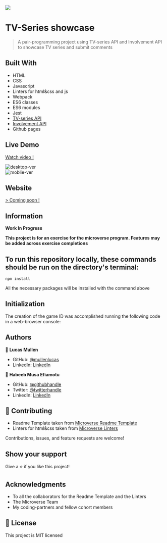 ![](https://img.shields.io/badge/Microverse-blueviolet)

# TV-Series showcase

> A pair-programming project using TV-series API and Involvement API to showcase TV series and submit comments

## Built With

- HTML
- CSS
- Javascript
- Linters for html&css and js
- Webpack
- ES6 classes
- ES6 modules
- Jest
- [TV-series API](https://www.tvmaze.com/api)
- [Involvement API](https://www.notion.so/Involvement-API-869e60b5ad104603aa6db59e08150270)
- Github pages

## Live Demo

[Watch video !](https://drive.google.com/file/d/1TV6W07lS4zedpbGU_WjFpsNSohtWaP9g/view?usp=sharing)

![desktop-ver](https://user-images.githubusercontent.com/69157785/188171378-dc9953f7-87af-4ed4-a8f6-18f8dfc203ff.png)
<br>
![moblie-ver](https://user-images.githubusercontent.com/69157785/188171438-aa8e2e89-9af8-472f-8f5d-554fe9586d6f.png)

## Website

[> Coming soon !](https://mullenlucas.github.io/tv-series-showcase/dist/)

## Information

**Work In Progress**

**This project is for an exercise for the microverse program. Features may be added across exercise completions**

## To run this repository locally, these commands should be run on the directory's terminal:

```
npm install

```
All the necessary packages will be installed with the command above

## Initialization

The creation of the game ID was accomplished running the following code in a web-browser console:

## Authors

👤 **Lucas Mullen**

- GitHub: [@mullenlucas](https://github.com/mullenlucas)
- LinkedIn: [LinkedIn](https://www.linkedin.com/in/lucas-mullen-447312119/)

👤 **Habeeb Musa Efiamotu**

- GitHub: [@githubhandle](https://github.com/Efiamotu-1)
- Twitter: [@twitterhandle](https://twitter.com/EFYAMOTU)
- LinkedIn: [LinkedIn](https://www.linkedin.com/in/musa-habeeb/)

## 🤝 Contributing

 - Readme Template taken from [Microverse Readme Template](https://github.com/microverseinc/readme-template)
 - Linters for html&css taken from [Microverse Linters](https://github.com/microverseinc/linters-config)
 
Contributions, issues, and feature requests are welcome!

## Show your support

Give a ⭐️ if you like this project!

## Acknowledgments

- To all the collaborators for the Readme Template and the Linters
- The Microverse Team
- My coding-partners and fellow cohort members

## 📝 License

This project is MIT licensed
